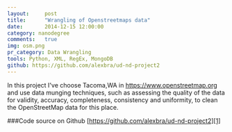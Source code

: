 ```yaml
---
layout:     post
title:      "Wrangling of Openstreetmaps data"
date:       2014-12-15 12:00:00
category: nanodegree 
comments:   true
img: osm.png
pr_category: Data Wrangling
tools: Python, XML, RegEx, MongoDB
github: https://github.com/alexbra/ud-nd-project2
---
```

In this project I've choose Tacoma,WA in https://www.openstreetmap.org and use data munging techniques, such as assessing the quality of the data for validity, accuracy, completeness, consistency and uniformity, to clean the OpenStreetMap data for this place.

###Code source on Github 
[https://github.com/alexbra/ud-nd-project2][1]

[1]:[https://github.com/alexbra/ud-nd-project2]